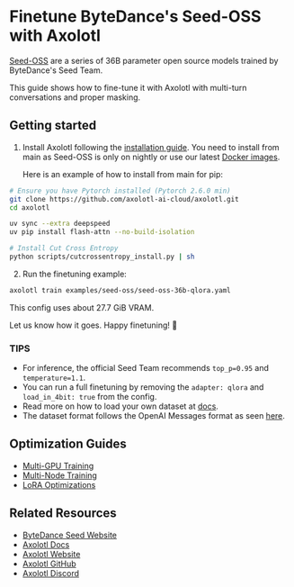 # Finetune ByteDance's Seed-OSS with Axolotl

[Seed-OSS](https://huggingface.co/collections/ByteDance-Seed/seed-oss-68a609f4201e788db05b5dcd) are a series of 36B parameter open source models trained by ByteDance's Seed Team.

This guide shows how to fine-tune it with Axolotl with multi-turn conversations and proper masking.

## Getting started

1. Install Axolotl following the [installation guide](https://docs.axolotl.ai/docs/installation.html). You need to install from main as Seed-OSS is only on nightly or use our latest [Docker images](https://docs.axolotl.ai/docs/docker.html).

    Here is an example of how to install from main for pip:

```bash
# Ensure you have Pytorch installed (Pytorch 2.6.0 min)
git clone https://github.com/axolotl-ai-cloud/axolotl.git
cd axolotl

uv sync --extra deepspeed
uv pip install flash-attn --no-build-isolation

# Install Cut Cross Entropy
python scripts/cutcrossentropy_install.py | sh
```

2. Run the finetuning example:

```bash
axolotl train examples/seed-oss/seed-oss-36b-qlora.yaml
```

This config uses about 27.7 GiB VRAM.

Let us know how it goes. Happy finetuning! 🚀

### TIPS

- For inference, the official Seed Team recommends `top_p=0.95` and `temperature=1.1`.
- You can run a full finetuning by removing the `adapter: qlora` and `load_in_4bit: true` from the config.
- Read more on how to load your own dataset at [docs](https://docs.axolotl.ai/docs/dataset_loading.html).
- The dataset format follows the OpenAI Messages format as seen [here](https://docs.axolotl.ai/docs/dataset-formats/conversation.html#chat_template).

## Optimization Guides

- [Multi-GPU Training](https://docs.axolotl.ai/docs/multi-gpu.html)
- [Multi-Node Training](https://docs.axolotl.ai/docs/multi-node.html)
- [LoRA Optimizations](https://docs.axolotl.ai/docs/lora_optims.html)

## Related Resources

- [ByteDance Seed Website](https://seed.bytedance.com/)
- [Axolotl Docs](https://docs.axolotl.ai)
- [Axolotl Website](https://axolotl.ai)
- [Axolotl GitHub](https://github.com/axolotl-ai-cloud/axolotl)
- [Axolotl Discord](https://discord.gg/7m9sfhzaf3)
